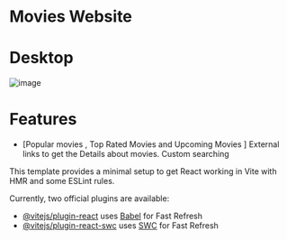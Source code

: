 # Movies Website
# Desktop
![image](https://github.com/user-attachments/assets/4c257aa6-0e89-4858-916c-02f08c9fdf9e)

# Features
-  [Popular movies , Top Rated Movies and Upcoming Movies ]
External links to get the Details about movies.
Custom searching

This template provides a minimal setup to get React working in Vite with HMR and some ESLint rules.

Currently, two official plugins are available:

- [@vitejs/plugin-react](https://github.com/vitejs/vite-plugin-react/blob/main/packages/plugin-react/README.md) uses [Babel](https://babeljs.io/) for Fast Refresh
- [@vitejs/plugin-react-swc](https://github.com/vitejs/vite-plugin-react-swc) uses [SWC](https://swc.rs/) for Fast Refresh
